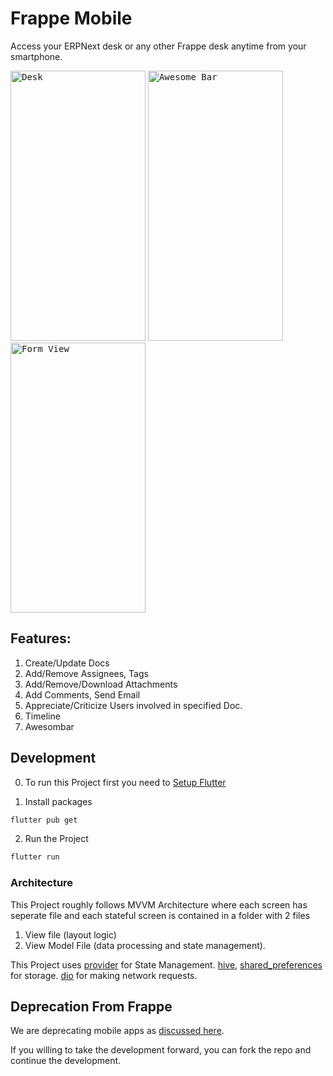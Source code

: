 # Frappe Mobile

Access your ERPNext desk or any other Frappe desk anytime from your smartphone.

<kbd><img width="216" height="432" src="screenshots/desk.png" alt="Desk" /></kbd>
<kbd><img width="216" height="432" src="screenshots/awesomebar.png" alt="Awesome Bar" /></kbd>
<kbd><img width="216" height="432" src="screenshots/form_view.png" alt="Form View" /></kbd>

## Features:
1) Create/Update Docs
2) Add/Remove Assignees, Tags
3) Add/Remove/Download Attachments 
4) Add Comments, Send Email
5) Appreciate/Criticize Users involved in specified Doc.
6) Timeline
7) Awesombar


## Development
0) To run this Project first you need to [Setup Flutter](https://flutter.dev/docs/get-started/install)

1) Install packages<br/>
```sh
flutter pub get
```
2) Run the Project<br/>
```sh
flutter run
```

### Architecture

This Project roughly follows MVVM Architecture where each screen has seperate file and each stateful screen is contained in a folder with 2 files 

1) View file (layout logic) 
2) View Model File (data processing and state management). 

This Project uses [provider](https://pub.dev/packages/provider) for State Management. 
[hive](https://pub.dev/packages/hive), [shared_preferences](https://pub.dev/packages/shared_preferences) for storage. 
[dio](https://pub.dev/packages/dio) for making network requests.


## Deprecation From Frappe

We are deprecating mobile apps as [discussed here](https://discuss.erpnext.com/t/deprecating-erpnext-mobile-apps/84121). 

If you willing to take the development forward, you can fork the repo and continue the development.

